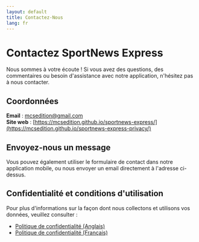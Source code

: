 ```yaml
---
layout: default
title: Contactez-Nous
lang: fr
---
```


# Contactez SportNews Express

Nous sommes à votre écoute ! Si vous avez des questions, des commentaires ou besoin d'assistance avec notre application, n'hésitez pas à nous contacter.

## Coordonnées

**Email** : mcsedition@gmail.com  
**Site web** : [https://mcsedition.github.io/sportnews-express/](https://mcsedition.github.io/sportnews-express-privacy/)

## Envoyez-nous un message

Vous pouvez également utiliser le formulaire de contact dans notre application mobile, ou nous envoyer un email directement à l'adresse ci-dessus.

## Confidentialité et conditions d'utilisation

Pour plus d'informations sur la façon dont nous collectons et utilisons vos données, veuillez consulter :

- [Politique de confidentialité (Anglais)](privacy-policy-en.html)
- [Politique de confidentialité (Français)](privacy-policy-fr.html)
